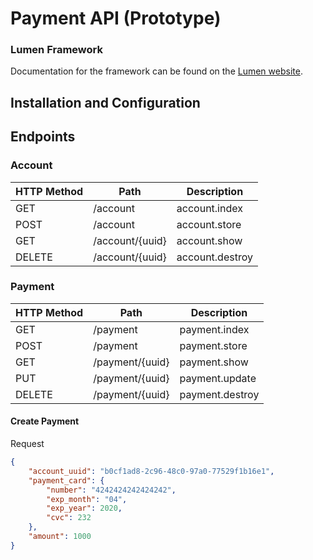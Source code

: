 # Payment API (Prototype)

### Lumen Framework

Documentation for the framework can be found on the [Lumen website](https://lumen.laravel.com/docs).

## Installation and Configuration

## Endpoints

### Account
| HTTP Method  | Path                | Description                  |
|--------|----------------------------|------------------------------|
| GET    | /account                   | account.index                |
| POST   | /account                   | account.store                |
| GET    | /account/{uuid}            | account.show                 |
| DELETE | /account/{uuid}            | account.destroy              |

### Payment
| HTTP Method  | Path                | Description                  |
|--------|----------------------------|------------------------------|
| GET    | /payment                   | payment.index                |
| POST   | /payment                   | payment.store                |
| GET    | /payment/{uuid}            | payment.show                 |
| PUT    | /payment/{uuid}            | payment.update               |
| DELETE | /payment/{uuid}            | payment.destroy              |



#### Create Payment

Request

```json
{
    "account_uuid": "b0cf1ad8-2c96-48c0-97a0-77529f1b16e1",
    "payment_card": {
        "number": "4242424242424242",
        "exp_month": "04",
        "exp_year": 2020,
        "cvc": 232
    },
    "amount": 1000
}
```

